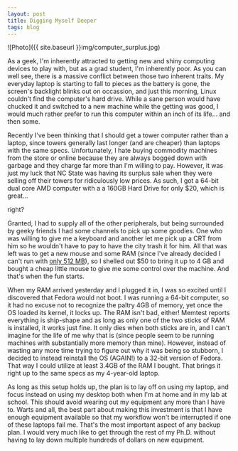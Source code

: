 ```yaml
---
layout: post
title: Digging Myself Deeper
tags: blog
---
```


![Photo]({{ site.baseurl }}img/computer_surplus.jpg)

As a geek, I'm inherently attracted to getting new and shiny computing devices to play with, but as a grad student, I'm inherently poor. As you can well see, there is a massive conflict between those two inherent traits. My everyday laptop is starting to fall to pieces as the battery is gone, the screen's backlight blinks out on occassion, and just this morning, Linux couldn't find the computer's hard drive. While a sane person would have chucked it and switched to a new machine while the getting was good, I would much rather prefer to run this computer within an inch of its life... and then some.

Recently I've been thinking that I should get a tower computer rather than a laptop, since towers generally last longer (and are cheaper) than laptops with the same specs. Unfortunately, I hate buying commodity machines from the store or online because they are always bogged down with garbage and they charge far more than I'm willing to pay. However, it was just my luck that NC State was having its surplus sale when they were selling off their towers for ridiculously low prices. As such, I got a 64-bit dual core AMD computer with a a 160GB Hard Drive for only $20, which is great...

right?

Granted, I had to supply all of the other peripherals, but being surrounded by geeky friends I had some channels to pick up some goodies. One who was willing to give me a keyboard and another let me pick up a CRT from him so he wouldn't have to pay to have the city trash it for him. All that was left was to get a new mouse and some RAM (since I've already decided I can't run with <a href="http://isharacomix.org/2012/04/19/four-times-the-power">only 512 MB</a>), so I shelled out $50 to bring it up to 4 GB and bought a cheap little mouse to give me some control over the machine. And that's when the fun starts.

When my RAM arrived yesterday and I plugged it in, I was so excited until I discovered that Fedora would not boot. I was running a 64-bit computer, so it had no excuse not to recognize the paltry 4GB of memory, yet once the OS loaded its kernel, it locks up. The RAM isn't bad, either! Memtest reports everything is ship-shape and as long as only one of the two sticks of RAM is installed, it works just fine. It only dies when both sticks are in, and I can't imagine for the life of me why that is (since people seem to be running machines with substantially more memory than mine). However, instead of wasting any more time trying to figure out why it was being so stubborn, I decided to instead reinstall the OS (AGAIN!) to a 32-bit version of Fedora. That way I could utilize at least 3.4GB of the RAM I bought. That brings it right up to the same specs as my 4-year-old laptop.

As long as this setup holds up, the plan is to lay off on using my laptop, and focus instead on using my desktop both when I'm at home and in my lab at school. This should avoid wearing out my equipment any more than I have to. Warts and all, the best part about making this investment is that I have enough equipment available so that my workflow won't be interrupted if one of these laptops fail me. That's the most important aspect of any backup plan. I would very much like to get through the rest of my Ph.D. without having to lay down multiple hundreds of dollars on new equipment.
